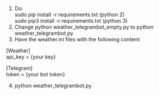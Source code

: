 1. Do: <br/>
sudo pip install -r requirements.txt (python 2)<br/>
sudo pip3 install -r requirements.txt (python 3)<br/>
2. Change python weather_telegrambot_empty.py to python weather_telegrambot.py
3. Have the weather.ini files with the following content:

[Weather]<br/>
api_key = {your key}

[Telegram]<br/>
token = {your bot token}

4. python weather_telegrambot.py
